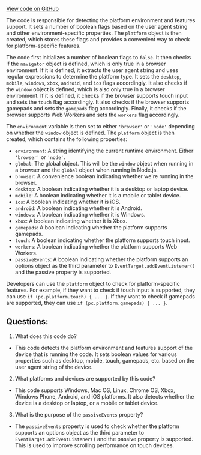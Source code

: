 [View code on GitHub](https://github.com/playcanvas/engine/src/core/platform.js)

The code is responsible for detecting the platform environment and features support. It sets a number of boolean flags based on the user agent string and other environment-specific properties. The `platform` object is then created, which stores these flags and provides a convenient way to check for platform-specific features.

The code first initializes a number of boolean flags to `false`. It then checks if the `navigator` object is defined, which is only true in a browser environment. If it is defined, it extracts the user agent string and uses regular expressions to determine the platform type. It sets the `desktop`, `mobile`, `windows`, `xbox`, `android`, and `ios` flags accordingly. It also checks if the `window` object is defined, which is also only true in a browser environment. If it is defined, it checks if the browser supports touch input and sets the `touch` flag accordingly. It also checks if the browser supports gamepads and sets the `gamepads` flag accordingly. Finally, it checks if the browser supports Web Workers and sets the `workers` flag accordingly.

The `environment` variable is then set to either `'browser'` or `'node'` depending on whether the `window` object is defined. The `platform` object is then created, which contains the following properties:

- `environment`: A string identifying the current runtime environment. Either `'browser'` or `'node'`.
- `global`: The global object. This will be the `window` object when running in a browser and the `global` object when running in Node.js.
- `browser`: A convenience boolean indicating whether we're running in the browser.
- `desktop`: A boolean indicating whether it is a desktop or laptop device.
- `mobile`: A boolean indicating whether it is a mobile or tablet device.
- `ios`: A boolean indicating whether it is iOS.
- `android`: A boolean indicating whether it is Android.
- `windows`: A boolean indicating whether it is Windows.
- `xbox`: A boolean indicating whether it is Xbox.
- `gamepads`: A boolean indicating whether the platform supports gamepads.
- `touch`: A boolean indicating whether the platform supports touch input.
- `workers`: A boolean indicating whether the platform supports Web Workers.
- `passiveEvents`: A boolean indicating whether the platform supports an options object as the third parameter to `EventTarget.addEventListener()` and the passive property is supported.

Developers can use the `platform` object to check for platform-specific features. For example, if they want to check if touch input is supported, they can use `if (pc.platform.touch) { ... }`. If they want to check if gamepads are supported, they can use `if (pc.platform.gamepads) { ... }`.
## Questions: 
 1. What does this code do?
- This code detects the platform environment and features support of the device that is running the code. It sets boolean values for various properties such as desktop, mobile, touch, gamepads, etc. based on the user agent string of the device.

2. What platforms and devices are supported by this code?
- This code supports Windows, Mac OS, Linux, Chrome OS, Xbox, Windows Phone, Android, and iOS platforms. It also detects whether the device is a desktop or laptop, or a mobile or tablet device.

3. What is the purpose of the `passiveEvents` property?
- The `passiveEvents` property is used to check whether the platform supports an options object as the third parameter to `EventTarget.addEventListener()` and the passive property is supported. This is used to improve scrolling performance on touch devices.